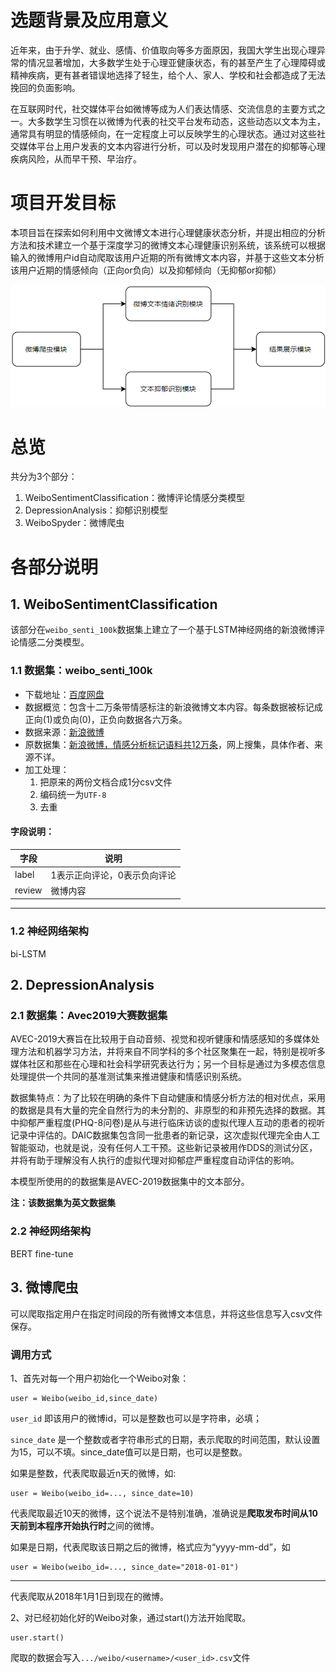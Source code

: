 # 选题背景及应用意义
近年来，由于升学、就业、感情、价值取向等多方面原因，我国大学生出现心理异常的情况显著增加，大多数学生处于心理亚健康状态，有的甚至产生了心理障碍或精神疾病，更有甚者错误地选择了轻生，给个人、家人、学校和社会都造成了无法挽回的负面影响。

在互联网时代，社交媒体平台如微博等成为人们表达情感、交流信息的主要方式之一。大多数学生习惯在以微博为代表的社交平台发布动态，这些动态以文本为主，通常具有明显的情感倾向，在一定程度上可以反映学生的心理状态。通过对这些社交媒体平台上用户发表的文本内容进行分析，可以及时发现用户潜在的抑郁等心理疾病风险，从而早干预、早治疗。

# 项目开发目标
本项目旨在探索如何利用中文微博文本进行心理健康状态分析，并提出相应的分析方法和技术建立一个基于深度学习的微博文本心理健康识别系统，该系统可以根据输入的微博用户id自动爬取该用户近期的所有微博文本内容，并基于这些文本分析该用户近期的情感倾向（正向or负向）以及抑郁倾向（无抑郁or抑郁）

![系统架构](./imags/architecture1.png)
# 总览
共分为3个部分：
1. WeiboSentimentClassification：微博评论情感分类模型
2. DepressionAnalysis：抑郁识别模型
3. WeiboSpyder：微博爬虫

# 各部分说明
## 1. WeiboSentimentClassification
该部分在`weibo_senti_100k`数据集上建立了一个基于LSTM神经网络的新浪微博评论情感二分类模型。

### 1.1 数据集：weibo_senti_100k
- 下载地址：[百度网盘](!https://pan.baidu.com/s/1DoQbki3YwqkuwQUOj64R_g)
- 数据概览：包含十二万条带情感标注的新浪微博文本内容。每条数据被标记成正向(1)或负向(0)，正负向数据各六万条。
- 数据来源：[新浪微博](!https://weibo.com/)
- 原数据集：[新浪微博，情感分析标记语料共12万条](!https://download.csdn.net/download/weixin_38442818/10214750)，网上搜集，具体作者、来源不详。
- 加工处理：
    1. 把原来的两份文档合成1分csv文件
    2. 编码统一为`UTF-8`
    3. 去重

#### 字段说明：

|字段|说明|
|---|---|
|label|1表示正向评论，0表示负向评论|
|review|微博内容|
___
### 1.2 神经网络架构
bi-LSTM

## 2. DepressionAnalysis
### 2.1 数据集：Avec2019大赛数据集
AVEC-2019大赛旨在比较用于自动音频、视觉和视听健康和情感感知的多媒体处理方法和机器学习方法，并将来自不同学科的多个社区聚集在一起，特别是视听多媒体社区和那些在心理和社会科学研究表达行为；另一个目标是通过为多模态信息处理提供一个共同的基准测试集来推进健康和情感识别系统。

数据集特点：为了比较在明确的条件下自动健康和情感分析方法的相对优点，采用的数据是具有大量的完全自然行为的未分割的、非原型的和非预先选择的数据。其中抑郁严重程度(PHQ-8问卷)是从与进行临床访谈的虚拟代理人互动的患者的视听记录中评估的。DAIC数据集包含同一批患者的新记录，这次虚拟代理完全由人工智能驱动，也就是说，没有任何人工干预。这些新记录被用作DDS的测试分区，并将有助于理解没有人执行的虚拟代理对抑郁症严重程度自动评估的影响。

本模型所使用的的数据集是AVEC-2019数据集中的文本部分。

**注：该数据集为英文数据集**

### 2.2 神经网络架构
BERT fine-tune

## 3. 微博爬虫
可以爬取指定用户在指定时间段的所有微博文本信息，并将这些信息写入csv文件保存。

### 调用方式
1、首先对每一个用户初始化一个Weibo对象：

```
user = Weibo(weibo_id,since_date)
```
`user_id` 即该用户的微博id，可以是整数也可以是字符串，必填；

`since_date` 是一个整数或者字符串形式的日期，表示爬取的时间范围，默认设置为15，可以不填。since_date值可以是日期，也可以是整数。

如果是整数，代表爬取最近n天的微博，如:
```
user = Weibo(weibo_id=..., since_date=10)
```
代表爬取最近10天的微博，这个说法不是特别准确，准确说是**爬取发布时间从10天前到本程序开始执行时**之间的微博。

如果是日期，代表爬取该日期之后的微博，格式应为“yyyy-mm-dd”，如
```
user = Weibo(weibo_id=..., since_date="2018-01-01")
```

---
代表爬取从2018年1月1日到现在的微博。

2、对已经初始化好的Weibo对象，通过start()方法开始爬取。
```
user.start()
```

爬取的数据会写入`.../weibo/<username>/<user_id>.csv`文件
